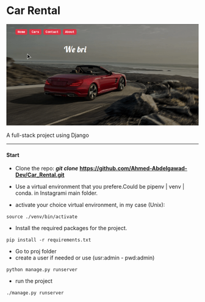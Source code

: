 # Car Rental

![](https://github.com/Ahmed-Abdelgawad-Dev/Car_Rental/blob/main/gifs/1.gif)

A full-stack project using Django

---

#### Start

* Clone the repo:  ***git clone*** **<https://github.com/Ahmed-Abdelgawad-Dev/Car_Rental.git>**

* Use a virtual environment that you prefere.Could be pipenv | venv | conda. in Instagrami main folder.
* activate your choice virtual environment, in my case (Unix):

```shell
source ./venv/bin/activate
```

* Install the required packages for the project.

```shell
pip install -r requirements.txt
```

* Go to proj folder
* create a user if needed or use (usr:admin - pwd:admin)

```shell
python manage.py runserver
```

* run the project

```shell
./manage.py runserver
```
